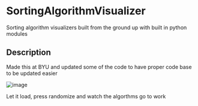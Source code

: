 # SortingAlgorithmVisualizer
Sorting algorithm visualizers built from the ground up with built in python modules

## Description 
Made this at BYU and updated some of the code to have proper code base to be updated easier

![image](https://user-images.githubusercontent.com/88112012/171520657-dcec0d9a-d771-4b0b-8287-d67f790413cd.png)

Let it load, press randomize and watch the algorthms go to work
